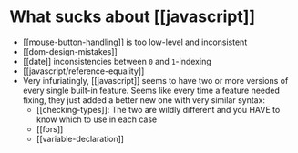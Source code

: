 # What sucks about [[javascript]]

* [[mouse-button-handling]] is too low-level and inconsistent
* [[dom-design-mistakes]]
* [[date]] inconsistencies between `0` and `1`-indexing
* [[javascript/reference-equality]]
* Very infuriatingly, [[javascript]] seems to have two or more versions of every single built-in feature. Seems like every time a feature needed fixing, they just added a better new one with very similar syntax:
  * [[checking-types]]: The two are wildly different and you HAVE to know which to use in each case
  * [[fors]]
  * [[variable-declaration]]
